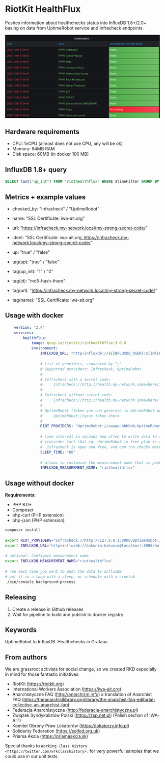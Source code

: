 RiotKit HealthFlux
==================

Pushes information about healthchecks status into InfluxDB 1.8+/2.0+ basing on data from UptimeRobot service and Infracheck endpoints.

![.github/img.png](.github/img.png)

Hardware requirements
---------------------

- CPU: 1vCPU (almost does not use CPU, any will be ok)
- Memory: 64MB RAM
- Disk space: 60MB (in docker 100 MB)

InfluxDB 1.8+ query
-------------------

```sql
SELECT last("up_int") FROM "riothealthflux" WHERE $timeFilter GROUP BY "name" 
```

Metrics + example values
------------------------

- checked_by: "Infracheck" / "UptimeRobot"
- name: "SSL Certificate: iwa-ait.org"
- url: "https://infracheck.my-network.local/my-strong-secret-code/"
- ident: "SSL Certificate: iwa-ait.org_https://infracheck.my-network.local/my-strong-secret-code/"
- up: "true" / "false"

- tag(up): "true" / "false"
- tag(up_int): "1" / "0"
- tag(id): "md5-hash-there"
- tag(url): "https://infracheck.my-network.local/my-strong-secret-code/"
- tag(name): "SSL Certificate: iwa-ait.org"

Usage with docker
-----------------

```yaml
    version: "2.4"
    services:
        healthflux:
            image: quay.io/riotkit/riothealthflux:3.0.0
            environment:
                INFLUXDB_URL: "http+influxdb://${INFLUXDB_USER}:${INFLUXDB_USER_PASSWORD}@influxdb:8086/${STATS_DB_NAME}"
                
                # list of providers, separated by ";"
                # Supported providers: Infracheck, UptimeRobot
                # 
                # Infracheck with a secret code:
                #     Infracheck://http://health.my-network.somewhere/infracheck-secret-code-there
                # 
                # Infracheck without secret code:
                #     Infracheck://http://health.my-network.somewhere/
                #
                # UptimeRobot (token you can generate in UptimeRobot web user interface in dashboard settings):
                #     UptimeRobot://your-token-there
                #
                RIOT_PROVIDERS: "UptimeRobot://aaaaa-bbbbbb;UptimeRobot://xxxx-yyyyyy;Infracheck://cccccc-ddddddd"
                
                # time interval in seconds how often to write data to InfluxDB
                # (consider fact that eg. UptimeRobot in free plan is running checks every 5 minutes. 
                #  Infracheck is open and free, and can run checks more often as you wish)
                SLEEP_TIME: "60"

                # allows to customize the measurement name that is pushed to the InfluxDB
                INFLUXDB_MEASUREMENT_NAME: "riothealthflux"
```

Usage without docker
--------------------

**Requirements:**
- PHP 8.0+
- Composer
- php-curl (PHP extension)
- php-json (PHP extension)

```bash
composer install

export RIOT_PROVIDERS="Infracheck://http://127.0.0.1:8000;UptimeRobot://..." 
export INFLUXDB_URL="http+influxdb://bakunin:bakunin@localhost:8086/hulajpole"

# optional: Configure measurement name
export INFLUXDB_MEASUREMENT_NAME="riothealthflux"

# run each time you want to push the data to InfluxDB
# put it in a loop with a sleep, or schedule with a crontab
./bin/console background-process
```

Releasing
---------

1. Create a release in Github releases
2. Wait for pipeline to build and publish to docker registry

Keywords
--------

UptimeRobot to InfluxDB. Healthchecks in Grafana.

From authors
------------

We are grassroot activists for social change, so we created RKD especially in mind for those fantastic initiatives:

- RiotKit (https://riotkit.org)
- International Workers Association (https://iwa-ait.org)
- Anarchistyczne FAQ (http://anarchizm.info) a translation of Anarchist FAQ (https://theanarchistlibrary.org/library/the-anarchist-faq-editorial-collective-an-anarchist-faq)
- Federacja Anarchistyczna (http://federacja-anarchistyczna.pl)
- Związek Syndykalistów Polski (https://zsp.net.pl) (Polish section of IWA-AIT)
- Komitet Obrony Praw Lokatorów (https://lokatorzy.info.pl)
- Solidarity Federation (https://solfed.org.uk)
- Priama Akcia (https://priamaakcia.sk)

Special thanks to `Working Class History <https://twitter.com/wrkclasshistory>`_ for very powerful samples that we could use in our unit tests.